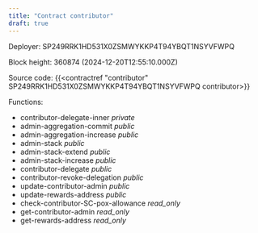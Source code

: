 ```yaml
---
title: "Contract contributor"
draft: true
---
```

Deployer: SP249RRK1HD531X0ZSMWYKKP4T94YBQT1NSYVFWPQ


 



Block height: 360874 (2024-12-20T12:55:10.000Z)

Source code: {{<contractref "contributor" SP249RRK1HD531X0ZSMWYKKP4T94YBQT1NSYVFWPQ contributor>}}

Functions:

* contributor-delegate-inner _private_
* admin-aggregation-commit _public_
* admin-aggregation-increase _public_
* admin-stack _public_
* admin-stack-extend _public_
* admin-stack-increase _public_
* contributor-delegate _public_
* contributor-revoke-delegation _public_
* update-contributor-admin _public_
* update-rewards-address _public_
* check-contributor-SC-pox-allowance _read_only_
* get-contributor-admin _read_only_
* get-rewards-address _read_only_
